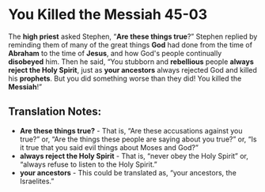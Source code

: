 You Killed the Messiah 45-03
==============================


The **high priest** asked Stephen, “**Are these things true**?”
Stephen replied by reminding them of many of the great things **God**
had done from the time of **Abraham** to the time of **Jesus**, and how
God's people continually **disobeyed** him. Then he said, “You stubborn
and **rebellious** people **always reject the Holy Spirit**, just as
**your ancestors** always rejected God and killed his **prophets**. But
you did something worse than they did! You killed the **Messiah**!”

Translation Notes:
------------------

-   **Are these things true?** - That is, “Are these accusations against
    you true?” or, “Are the things these people are saying about
    you true?” or, “Is it true that you said evil things about Moses
    and God?”
-   **always reject the Holy Spirit** - That is, “never obey the Holy
    Spirit” or, “always refuse to listen to the Holy Spirit.”
-   **your ancestors** - This could be translated as, “your ancestors,
    the Israelites.”

